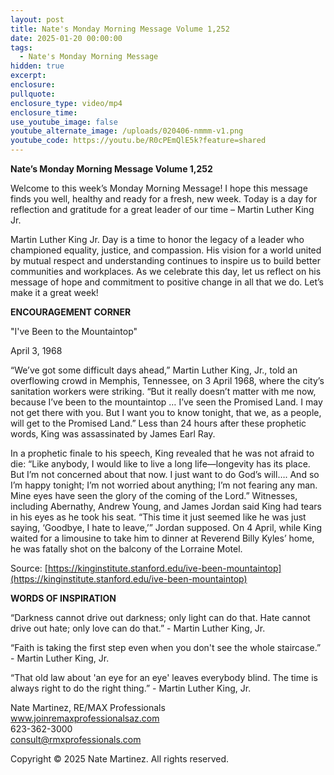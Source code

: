 ```yaml
---
layout: post
title: Nate's Monday Morning Message Volume 1,252
date: 2025-01-20 00:00:00
tags:
  - Nate's Monday Morning Message
hidden: true
excerpt:
enclosure:
pullquote:
enclosure_type: video/mp4
enclosure_time:
use_youtube_image: false
youtube_alternate_image: /uploads/020406-nmmm-v1.png
youtube_code: https://youtu.be/R0cPEmQlE5k?feature=shared
---
```

**Nate’s Monday Morning Message Volume 1,252**

Welcome to this week’s Monday Morning Message! I hope this message finds you well, healthy and ready for a fresh, new week. Today is a day for reflection and gratitude for a great leader of our time – Martin Luther King Jr.

Martin Luther King Jr. Day is a time to honor the legacy of a leader who championed equality, justice, and compassion. His vision for a world united by mutual respect and understanding continues to inspire us to build better communities and workplaces. As we celebrate this day, let us reflect on his message of hope and commitment to positive change in all that we do. Let’s make it a great week!

**ENCOURAGEMENT CORNER**&nbsp;

"I've Been to the Mountaintop"

April 3, 1968

“We’ve got some difficult days ahead,” Martin Luther King, Jr., told an overflowing crowd in Memphis, Tennessee, on 3 April 1968, where the city’s sanitation workers were striking. “But it really doesn’t matter with me now, because I’ve been to the mountaintop … I’ve seen the Promised Land. I may not get there with you. But I want you to know tonight, that we, as a people, will get to the Promised Land.” Less than 24 hours after these prophetic words, King was assassinated by James Earl Ray.

In a prophetic finale to his speech, King revealed that he was not afraid to die: “Like anybody, I would like to live a long life—longevity has its place. But I’m not concerned about that now. I just want to do God’s will…. And so I’m happy tonight; I’m not worried about anything; I’m not fearing any man. Mine eyes have seen the glory of the coming of the Lord.” Witnesses, including Abernathy, Andrew Young, and James Jordan said King had tears in his eyes as he took his seat. “This time it just seemed like he was just saying, ‘Goodbye, I hate to leave,’” Jordan supposed. On 4 April, while King waited for a limousine to take him to dinner at Reverend Billy Kyles’ home, he was fatally shot on the balcony of the Lorraine Motel.

Source: [https://kinginstitute.stanford.edu/ive-been-mountaintop](https://kinginstitute.stanford.edu/ive-been-mountaintop)

**WORDS OF INSPIRATION**

“Darkness cannot drive out darkness; only light can do that. Hate cannot drive out hate; only love can do that.” - Martin Luther King, Jr.

“Faith is taking the first step even when you don't see the whole staircase.” - Martin Luther King, Jr.

“That old law about 'an eye for an eye' leaves everybody blind. The time is always right to do the right thing.” - Martin Luther King, Jr.

Nate Martinez, RE/MAX Professionals<br>www.joinremaxprofessionalsaz.com<br>623-362-3000<br>consult@rmxprofessionals.com

Copyright © 2025 Nate Martinez. All rights reserved.